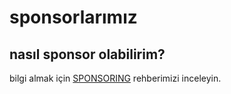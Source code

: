 # sponsorlarımız


## nasıl sponsor olabilirim?

bilgi almak için [SPONSORING](SPONSORING.md) rehberimizi inceleyin.